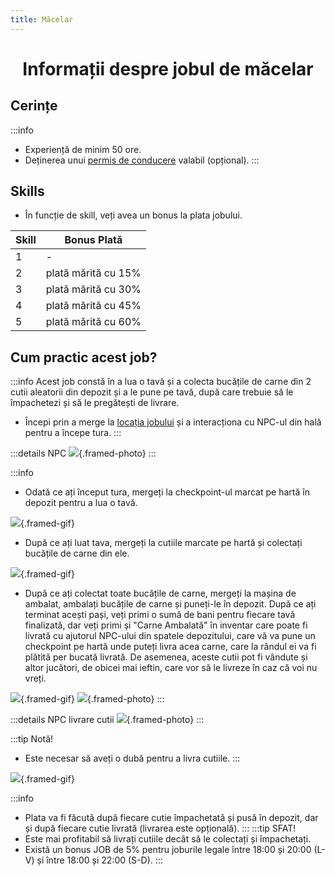 ```yaml
---
title: Măcelar
---
```


# <span class="title-font"><center>Informații despre jobul de măcelar</center></span>

## <span class="header-font">Cerințe</span>

:::info
- Experiență de minim 50 ore.
- Deținerea unui [permis de conducere](/general/scoala) valabil (opțional).
:::

## <span class="header-font">Skills</span>

- În funcție de skill, veți avea un bonus la plata jobului.

| Skill                | Bonus Plată              |
| -------------------  | -------------------      |
| 1                    | -                        |
| 2                    | plată mărită cu 15%      |
| 3                    | plată mărită cu 30%      |
| 4                    | plată mărită cu 45%      |
| 5                    | plată mărită cu 60%      |

## <span class="header-font">Cum practic acest job?</span>

:::info
Acest job constă în a lua o tavă și a colecta bucățile de carne din 2 cutii aleatorii din depozit și a le pune pe tavă, după care trebuie să le împachetezi și să le pregătești de livrare.

- Începi prin a merge la [locația jobului](locatii) și a interacționa cu NPC-ul din hală pentru a începe tura.
:::

:::details NPC
![](https://i.imgur.com/YBsWmtE.png){.framed-photo}
:::

:::info
- Odată ce ați început tura, mergeți la checkpoint-ul marcat pe hartă în depozit pentru a lua o tavă.

![](https://i.imgur.com/DtlCQyG.gif){.framed-gif}

- După ce ați luat tava, mergeți la cutiile marcate pe hartă și colectați bucățile de carne din ele.

![](https://i.imgur.com/wd6bJOd.gif){.framed-gif}

- După ce ați colectat toate bucățile de carne, mergeți la mașina de ambalat, ambalați bucățile de carne și puneți-le în depozit. După ce ați terminat acești pași, veți primi o sumă de bani pentru fiecare tavă finalizată, dar veți primi și "Carne Ambalată" în inventar care poate fi livrată cu ajutorul NPC-ului din spatele depozitului, care vă va pune un checkpoint pe hartă unde puteți livra acea carne, care la rândul ei va fi plătită per bucată livrată. De asemenea, aceste cutii pot fi vândute și altor jucători, de obicei mai ieftin, care vor să le livreze în caz că voi nu vreți.

![](https://i.imgur.com/w1AD3h6.gif){.framed-gif}
![](https://i.imgur.com/Vs54DP0.png){.framed-photo}
:::

:::details NPC livrare cutii
![](https://i.imgur.com/o5iB8lW.png){.framed-photo}
:::

:::tip Notă!
- Este necesar să aveți o dubă pentru a livra cutiile.
:::

![](https://i.imgur.com/BkAuOh9.gif){.framed-gif}

:::info
- Plata va fi făcută după fiecare cutie împachetată și pusă în depozit, dar și după fiecare cutie livrată (livrarea este opțională).
:::
:::tip SFAT!
- Este mai profitabil să livrați cutiile decât să le colectați și împachetați.
- Există un bonus JOB de 5% pentru joburile legale între 18:00 și 20:00 (L-V) și între 18:00 și 22:00 (S-D).
:::
